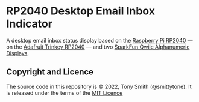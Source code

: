 # RP2040 Desktop Email Inbox Indicator

A desktop email inbox status display based on the [Raspberry Pi RP2040](https://www.raspberrypi.com/products/rp2040/) — on the [Adafruit Trinkey RP2040](https://www.adafruit.com/product/5056) — and two [SparkFun Qwiic Alphanumeric Displays](https://www.sparkfun.com/products/16916).

## Copyright and Licence

The source code in this repository is © 2022, Tony Smith (@smittytone). It is released under the terms of the [MIT Licence](./LICENSE.md)